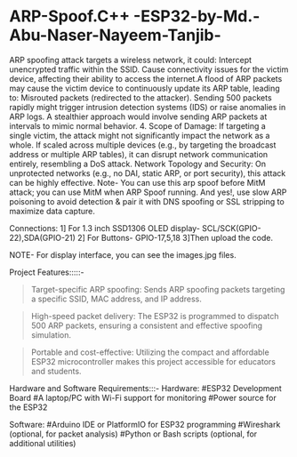 # ARP-Spoof.C++ -ESP32-by-Md.-Abu-Naser-Nayeem-Tanjib-
ARP spoofing attack targets a wireless network, it could: Intercept unencrypted traffic within the SSID. Cause connectivity issues for the victim device, affecting their ability to access the internet.A flood of ARP packets may cause the victim device to continuously update its ARP table, leading to: Misrouted packets (redirected to the attacker). Sending 500 packets rapidly might trigger intrusion detection systems (IDS) or raise anomalies in ARP logs. A stealthier approach would involve sending ARP packets at intervals to mimic normal behavior. 4. Scope of Damage: If targeting a single victim, the attack might not significantly impact the network as a whole. If scaled across multiple devices (e.g., by targeting the broadcast address or multiple ARP tables), it can disrupt network communication entirely, resembling a DoS attack. Network Topology and Security: On unprotected networks (e.g., no DAI, static ARP, or port security), this attack can be highly effective. Note- You can use this arp spoof before MitM attack; you can use MitM when ARP Spoof running. And yes!, use slow ARP poisoning to avoid detection & pair it with DNS spoofing or SSL stripping to maximize data capture.

Connections:
1] For 1.3 inch SSD1306 OLED display- SCL/SCK(GPIO-22),SDA(GPIO-21)
2] For Buttons- GPIO-17,5,18
3]Then upload the code.

NOTE- For display interface, you can see the images.jpg files.


Project Features:::::-
>Target-specific ARP spoofing:
Sends ARP spoofing packets targeting a specific SSID, MAC address, and IP address.

>High-speed packet delivery:
The ESP32 is programmed to dispatch 500 ARP packets, ensuring a consistent and effective spoofing simulation.

>Portable and cost-effective:
Utilizing the compact and affordable ESP32 microcontroller makes this project accessible for educators and students.


Hardware and Software Requirements:::-
Hardware:
#ESP32 Development Board
#A laptop/PC with Wi-Fi support for monitoring
#Power source for the ESP32


Software:
#Arduino IDE or PlatformIO for ESP32 programming
#Wireshark (optional, for packet analysis)
#Python or Bash scripts (optional, for additional utilities)
